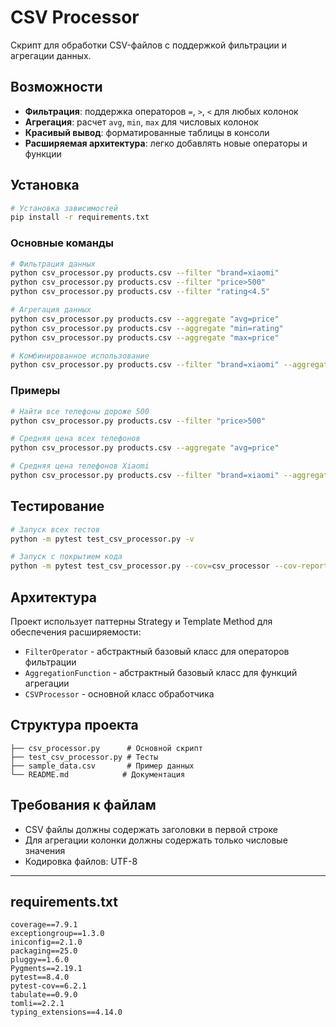 # CSV Processor

Скрипт для обработки CSV-файлов с поддержкой фильтрации и агрегации данных.

## Возможности

- **Фильтрация**: поддержка операторов `=`, `>`, `<` для любых колонок
- **Агрегация**: расчет `avg`, `min`, `max` для числовых колонок
- **Красивый вывод**: форматированные таблицы в консоли
- **Расширяемая архитектура**: легко добавлять новые операторы и функции

## Установка

```bash
# Установка зависимостей
pip install -r requirements.txt
```

### Основные команды

```bash
# Фильтрация данных
python csv_processor.py products.csv --filter "brand=xiaomi"
python csv_processor.py products.csv --filter "price>500"
python csv_processor.py products.csv --filter "rating<4.5"

# Агрегация данных
python csv_processor.py products.csv --aggregate "avg=price"
python csv_processor.py products.csv --aggregate "min=rating"
python csv_processor.py products.csv --aggregate "max=price"

# Комбинированное использование
python csv_processor.py products.csv --filter "brand=xiaomi" --aggregate "avg=price"
```

### Примеры

```bash
# Найти все телефоны дороже 500
python csv_processor.py products.csv --filter "price>500"

# Средняя цена всех телефонов
python csv_processor.py products.csv --aggregate "avg=price"

# Средняя цена телефонов Xiaomi
python csv_processor.py products.csv --filter "brand=xiaomi" --aggregate "avg=price"
```

## Тестирование

```bash
# Запуск всех тестов
python -m pytest test_csv_processor.py -v

# Запуск с покрытием кода
python -m pytest test_csv_processor.py --cov=csv_processor --cov-report=html
```

## Архитектура

Проект использует паттерны Strategy и Template Method для обеспечения расширяемости:

- `FilterOperator` - абстрактный базовый класс для операторов фильтрации
- `AggregationFunction` - абстрактный базовый класс для функций агрегации
- `CSVProcessor` - основной класс обработчика



## Структура проекта

```
├── csv_processor.py      # Основной скрипт
├── test_csv_processor.py # Тесты
├── sample_data.csv       # Пример данных
└── README.md            # Документация
```

## Требования к файлам

- CSV файлы должны содержать заголовки в первой строке
- Для агрегации колонки должны содержать только числовые значения
- Кодировка файлов: UTF-8

---

## requirements.txt

```
coverage==7.9.1
exceptiongroup==1.3.0
iniconfig==2.1.0
packaging==25.0
pluggy==1.6.0
Pygments==2.19.1
pytest==8.4.0
pytest-cov==6.2.1
tabulate==0.9.0
tomli==2.2.1
typing_extensions==4.14.0
```
